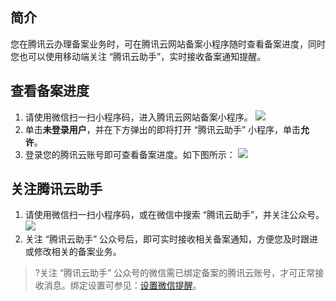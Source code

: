 ## 简介
您在腾讯云办理备案业务时，可在腾讯云网站备案小程序随时查看备案进度，同时您也可以使用移动端关注 “腾讯云助手”，实时接收备案通知提醒。

## 查看备案进度
1. 请使用微信扫一扫小程序码，进入腾讯云网站备案小程序。
![](https://main.qcloudimg.com/raw/733c9e36fac545bfc6b216218818f26b.jpg)
2. 单击**未登录用户**，并在下方弹出的即将打开 “腾讯云助手” 小程序，单击**允许**。
3. 登录您的腾讯云账号即可查看备案进度。如下图所示：
![](https://main.qcloudimg.com/raw/b855c60d30f4e17432a564ad745ae2b1.png)

## 关注腾讯云助手
1. 请使用微信扫一扫小程序码，或在微信中搜索 “腾讯云助手”，并关注公众号。 
![](https://main.qcloudimg.com/raw/69fd88486c98c77e7fa02e967f83838e.jpg)
2. 关注 “腾讯云助手” 公众号后，即可实时接收相关备案通知，方便您及时跟进或修改相关的备案业务。

>?关注 “腾讯云助手” 公众号的微信需已绑定备案的腾讯云账号，才可正常接收消息。绑定设置可参见：[设置微信提醒](https://cloud.tencent.com/document/product/243/51642#.E6.AD.A5.E9.AA.A42.EF.BC.9A.E8.AE.BE.E7.BD.AE.E5.BE.AE.E4.BF.A1.E6.8F.90.E9.86.92)。





